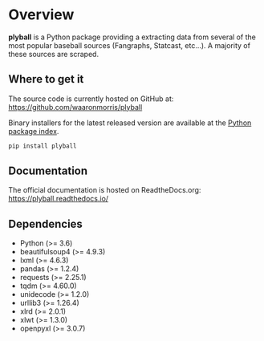 # Overview
**plyball** is a Python package providing a extracting data from several of 
the most popular baseball sources (Fangraphs, Statcast, etc...). A majority 
of these sources are scraped. 

## Where to get it
The source code is currently hosted on GitHub at:
https://github.com/waaronmorris/plyball

Binary installers for the latest released version are available at the [Python
package index](https://pypi.org/project/plyball).

```sh
pip install plyball
```

## Documentation
The official documentation is hosted on ReadtheDocs.org: https://plyball.readthedocs.io/

## Dependencies
- Python (>= 3.6)
- beautifulsoup4 (>= 4.9.3)
- lxml (>= 4.6.3)
- pandas (>= 1.2.4)
- requests (>= 2.25.1)
- tqdm (>= 4.60.0)
- unidecode (>= 1.2.0)
- urllib3 (>= 1.26.4)
- xlrd (>= 2.0.1)
- xlwt (>= 1.3.0)
- openpyxl (>= 3.0.7)